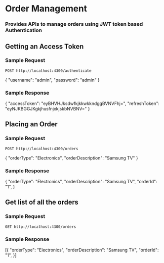 # Order Management

### Provides APIs to manage orders using JWT token based Authentication

## Getting an Access Token

### Sample Request

`POST http://localhost:4300/authenticate`

{
    "username": "admin",
    "password": "admin"
}

### Sample Response

{
    "accessToken": "eyBHVHJksdwfkjkkwkkndggBVNVFhj=",
    "refreshToken": "eyNJKBGGJKgkjhusfnjxkjskbNVBNV="
}

## Placing an Order

### Sample Request

`POST http://localhost:4300/orders`

{
    "orderType": "Electronics",
    "orderDescription": "Samsung TV"
}

### Sample Response

{
    "orderType": "Electronics",
    "orderDescription": "Samsung TV",
    "orderId": "1",
}
    

## Get list of all the orders

### Sample Request

`GET http://localhost:4300/orders`

### Sample Response

[{
    "orderType": "Electronics",
    "orderDescription": "Samsung TV",
    "orderId": "1",
}]



